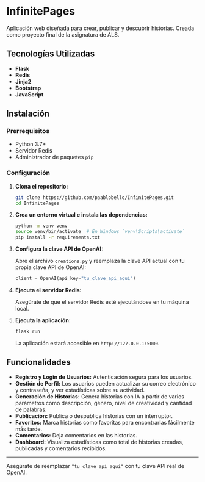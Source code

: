 # InfinitePages

Aplicación web diseñada para crear, publicar y descubrir historias. Creada como proyecto final de la asignatura de ALS.

## Tecnologías Utilizadas

- **Flask** 
- **Redis** 
- **Jinja2**
- **Bootstrap** 
- **JavaScript** 

## Instalación

### Prerrequisitos

- Python 3.7+
- Servidor Redis
- Administrador de paquetes `pip`

### Configuración

1. **Clona el repositorio:**

    ```bash
    git clone https://github.com/paablobello/InfinitePages.git
    cd InfinitePages
    ```

2. **Crea un entorno virtual e instala las dependencias:**

    ```bash
    python -m venv venv
    source venv/bin/activate  # En Windows `venv\Scripts\activate`
    pip install -r requirements.txt
    ```

3. **Configura la clave API de OpenAI:**

    Abre el archivo `creations.py` y reemplaza la clave API actual con tu propia clave API de OpenAI:

    ```python
    client = OpenAI(api_key="tu_clave_api_aqui")
    ```

4. **Ejecuta el servidor Redis:**

    Asegúrate de que el servidor Redis esté ejecutándose en tu máquina local.

5. **Ejecuta la aplicación:**

    ```bash
    flask run
    ```

    La aplicación estará accesible en `http://127.0.0.1:5000`.

## Funcionalidades

- **Registro y Login de Usuarios:** Autenticación segura para los usuarios.
- **Gestión de Perfil:** Los usuarios pueden actualizar su correo electrónico y contraseña, y ver estadísticas sobre su actividad.
- **Generación de Historias:** Genera historias con IA a partir de varios parámetros como descripción, género, nivel de creatividad y cantidad de palabras.
- **Publicación:** Publica o despublica historias con un interruptor.
- **Favoritos:** Marca historias como favoritas para encontrarlas fácilmente más tarde.
- **Comentarios:** Deja comentarios en las historias.
- **Dashboard:** Visualiza estadísticas como total de historias creadas, publicadas y comentarios recibidos.

---

Asegúrate de reemplazar `"tu_clave_api_aqui"` con tu clave API real de OpenAI.

